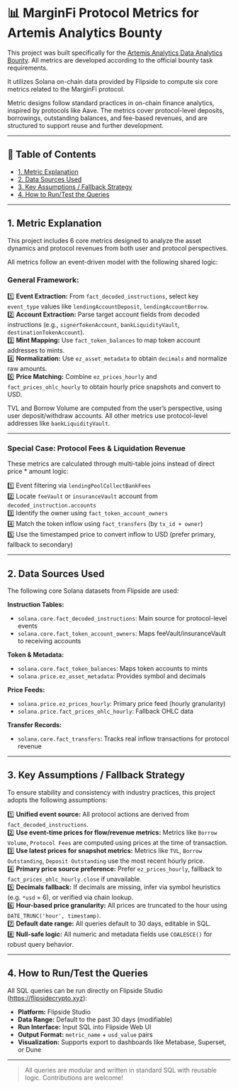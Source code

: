 # 📊 MarginFi Protocol Metrics for Artemis Analytics Bounty

This project was built specifically for the [Artemis Analytics Data Analytics Bounty](https://earn.superteam.fun/listing/artemis-analytics-data-analytics-bounty/). All metrics are developed according to the official bounty task requirements.

It utilizes Solana on-chain data provided by Flipside to compute six core metrics related to the MarginFi protocol.

Metric designs follow standard practices in on-chain finance analytics, inspired by protocols like Aave. The metrics cover protocol-level deposits, borrowings, outstanding balances, and fee-based revenues, and are structured to support reuse and further development.

---

## 📑 Table of Contents

- [1. Metric Explanation](#1-metric-explanation)
- [2. Data Sources Used](#2-data-sources-used)
- [3. Key Assumptions / Fallback Strategy](#3-key-assumptions--fallback-strategy)
- [4. How to Run/Test the Queries](#4-how-to-runtest-the-queries)

---

## 1. Metric Explanation

This project includes 6 core metrics designed to analyze the asset dynamics and protocol revenues from both user and protocol perspectives.

All metrics follow an event-driven model with the following shared logic:

### General Framework:

1️⃣ **Event Extraction:** From `fact_decoded_instructions`, select key `event_type` values like `lendingAccountDeposit`, `lendingAccountBorrow`.  
2️⃣ **Account Extraction:** Parse target account fields from decoded instructions (e.g., `signerTokenAccount`, `bankLiquidityVault`, `destinationTokenAccount`).  
3️⃣ **Mint Mapping:** Use `fact_token_balances` to map token account addresses to mints.  
4️⃣ **Normalization:** Use `ez_asset_metadata` to obtain `decimals` and normalize raw amounts.  
5️⃣ **Price Matching:** Combine `ez_prices_hourly` and `fact_prices_ohlc_hourly` to obtain hourly price snapshots and convert to USD.  

TVL and Borrow Volume are computed from the user’s perspective, using user deposit/withdraw accounts. All other metrics use protocol-level addresses like `bankLiquidityVault`.

---

### Special Case: Protocol Fees & Liquidation Revenue

These metrics are calculated through multi-table joins instead of direct price * amount logic:

1️⃣ Event filtering via `lendingPoolCollectBankFees`  
2️⃣ Locate `feeVault` or `insuranceVault` account from `decoded_instruction.accounts`  
3️⃣ Identify the owner using `fact_token_account_owners`  
4️⃣ Match the token inflow using `fact_transfers` (by `tx_id + owner`)  
5️⃣ Use the timestamped price to convert inflow to USD (prefer primary, fallback to secondary)

---

## 2. Data Sources Used

The following core Solana datasets from Flipside are used:

**Instruction Tables:**  
- `solana.core.fact_decoded_instructions`: Main source for protocol-level events  
- `solana.core.fact_token_account_owners`: Maps feeVault/insuranceVault to receiving accounts  

**Token & Metadata:**  
- `solana.core.fact_token_balances`: Maps token accounts to mints  
- `solana.price.ez_asset_metadata`: Provides symbol and decimals  

**Price Feeds:**  
- `solana.price.ez_prices_hourly`: Primary price feed (hourly granularity)  
- `solana.price.fact_prices_ohlc_hourly`: Fallback OHLC data  

**Transfer Records:**  
- `solana.core.fact_transfers`: Tracks real inflow transactions for protocol revenue

---

## 3. Key Assumptions / Fallback Strategy

To ensure stability and consistency with industry practices, this project adopts the following assumptions:

1️⃣ **Unified event source:** All protocol actions are derived from `fact_decoded_instructions`.  
2️⃣ **Use event-time prices for flow/revenue metrics:** Metrics like `Borrow Volume`, `Protocol Fees` are computed using prices at the time of transaction.  
3️⃣ **Use latest prices for snapshot metrics:** Metrics like `TVL`, `Borrow Outstanding`, `Deposit Outstanding` use the most recent hourly price.  
4️⃣ **Primary price source preference:** Prefer `ez_prices_hourly`, fallback to `fact_prices_ohlc_hourly.close` if unavailable.  
5️⃣ **Decimals fallback:** If decimals are missing, infer via symbol heuristics (e.g. `*usd` = 6), or verified via chain lookup.  
6️⃣ **Hour-based price granularity:** All prices are truncated to the hour using `DATE_TRUNC('hour', timestamp)`.  
7️⃣ **Default date range:** All queries default to 30 days, editable in SQL.  
8️⃣ **Null-safe logic:** All numeric and metadata fields use `COALESCE()` for robust query behavior.

---

## 4. How to Run/Test the Queries

All SQL queries can be run directly on Flipside Studio (https://flipsidecrypto.xyz):

- **Platform:** Flipside Studio  
- **Data Range:** Default to the past 30 days (modifiable)  
- **Run Interface:** Input SQL into Flipside Web UI  
- **Output Format:** `metric_name` + `usd_value` pairs  
- **Visualization:** Supports export to dashboards like Metabase, Superset, or Dune

---

> All queries are modular and written in standard SQL with reusable logic. Contributions are welcome!
